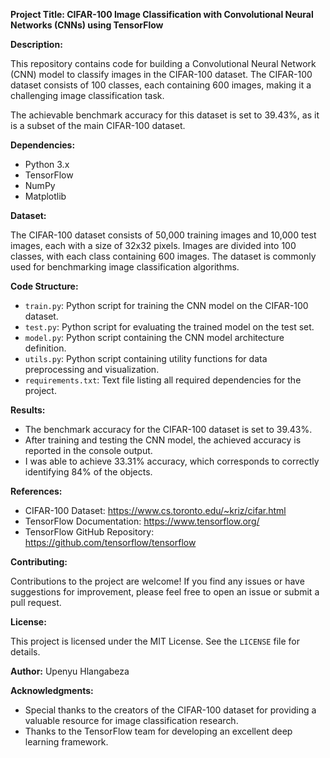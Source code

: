**Project Title: CIFAR-100 Image Classification with Convolutional Neural Networks (CNNs) using TensorFlow**

**Description:**

This repository contains code for building a Convolutional Neural Network (CNN) model to classify images in the CIFAR-100 dataset. The CIFAR-100 dataset consists of 100 classes, each containing 600 images, making it a challenging image classification task.

The achievable benchmark accuracy for this dataset is set to 39.43%, as it is a subset of the main CIFAR-100 dataset.

**Dependencies:**

- Python 3.x
- TensorFlow
- NumPy
- Matplotlib

**Dataset:**

The CIFAR-100 dataset consists of 50,000 training images and 10,000 test images, each with a size of 32x32 pixels. Images are divided into 100 classes, with each class containing 600 images. The dataset is commonly used for benchmarking image classification algorithms.

**Code Structure:**

- `train.py`: Python script for training the CNN model on the CIFAR-100 dataset.
- `test.py`: Python script for evaluating the trained model on the test set.
- `model.py`: Python script containing the CNN model architecture definition.
- `utils.py`: Python script containing utility functions for data preprocessing and visualization.
- `requirements.txt`: Text file listing all required dependencies for the project.

**Results:**

- The benchmark accuracy for the CIFAR-100 dataset is set to 39.43%.
- After training and testing the CNN model, the achieved accuracy is reported in the console output.
- I was able to achieve 33.31% accuracy, which corresponds to correctly identifying 84% of the objects.

**References:**

- CIFAR-100 Dataset: https://www.cs.toronto.edu/~kriz/cifar.html
- TensorFlow Documentation: https://www.tensorflow.org/
- TensorFlow GitHub Repository: https://github.com/tensorflow/tensorflow

**Contributing:**

Contributions to the project are welcome! If you find any issues or have suggestions for improvement, please feel free to open an issue or submit a pull request.

**License:**

This project is licensed under the MIT License. See the `LICENSE` file for details.

**Author:**
Upenyu Hlangabeza


**Acknowledgments:**

- Special thanks to the creators of the CIFAR-100 dataset for providing a valuable resource for image classification research.
- Thanks to the TensorFlow team for developing an excellent deep learning framework.

